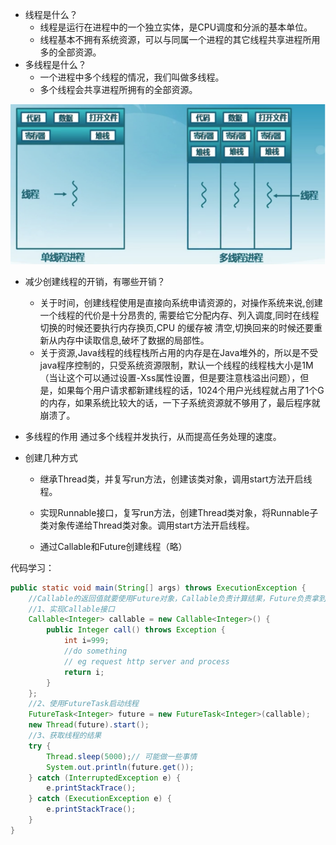 * 线程是什么？
	* 线程是运行在进程中的一个独立实体，是CPU调度和分派的基本单位。
	* 线程基本不拥有系统资源，可以与同属一个进程的其它线程共享进程所用多的全部资源。
* 多线程是什么？
	* 一个进程中多个线程的情况，我们叫做多线程。
	* 多个线程会共享进程所拥有的全部资源。

![](img/multithread.png)

* 减少创建线程的开销，有哪些开销？
	* 关于时间，创建线程使用是直接向系统申请资源的，对操作系统来说,创建一个线程的代价是十分昂贵的, 需要给它分配内存、列入调度,同时在线程切换的时候还要执行内存换页,CPU 的缓存被 清空,切换回来的时候还要重新从内存中读取信息,破坏了数据的局部性。
	* 关于资源,Java线程的线程栈所占用的内存是在Java堆外的，所以是不受java程序控制的，只受系统资源限制，默认一个线程的线程栈大小是1M（当让这个可以通过设置-Xss属性设置，但是要注意栈溢出问题），但是，如果每个用户请求都新建线程的话，1024个用户光线程就占用了1个G的内存，如果系统比较大的话，一下子系统资源就不够用了，最后程序就崩溃了。

* 多线程的作用
通过多个线程并发执行，从而提高任务处理的速度。

* 创建几种方式
	* 继承Thread类，并复写run方法，创建该类对象，调用start方法开启线程。

	* 实现Runnable接口，复写run方法，创建Thread类对象，将Runnable子类对象传递给Thread类对象。调用start方法开启线程。
	* 通过Callable和Future创建线程（略）

代码学习：
```java
public static void main(String[] args) throws ExecutionException {
    //Callable的返回值就要使用Future对象，Callable负责计算结果，Future负责拿到结果
    //1、实现Callable接口
    Callable<Integer> callable = new Callable<Integer>() {
        public Integer call() throws Exception {
            int i=999;
            //do something
            // eg request http server and process
            return i;
        }
    };
    //2、使用FutureTask启动线程
    FutureTask<Integer> future = new FutureTask<Integer>(callable);
    new Thread(future).start();
    //3、获取线程的结果
    try {
        Thread.sleep(5000);// 可能做一些事情
        System.out.println(future.get());
    } catch (InterruptedException e) {
        e.printStackTrace();
    } catch (ExecutionException e) {
        e.printStackTrace();
    }
}
```

